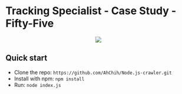 # Tracking Specialist - Case Study - Fifty-Five

<p align="center">
<img src="https://uc.udn.com.tw/photo/2021/02/23/1/11751258.gif">
</p>

## Quick start
* Clone the repo: ```https://github.com/AhChih/Node.js-crawler.git```
* Install with npm: ```npm install```
* Run: ```node index.js```